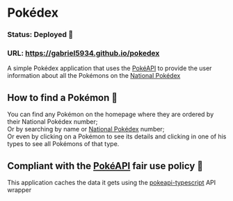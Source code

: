 # Pokédex

### Status: Deployed 🚀
### URL: https://gabriel5934.github.io/pokedex

A simple Pokédex application that uses the [PokéAPI](https://pokeapi.co/) to provide the user information about all the Pokémons on the [National Pokédex](https://bulbapedia.bulbagarden.net/wiki/List_of_Pok%C3%A9mon_by_National_Pok%C3%A9dex_number)

## How to find a Pokémon 🔎
You can find any Pokémon on the homepage where they are ordered by their National Pokédex number;<br /> 
Or by searching by name or [National Pokédex](https://bulbapedia.bulbagarden.net/wiki/List_of_Pok%C3%A9mon_by_National_Pok%C3%A9dex_number) number;<br />
Or even by clicking on a Pokémon to see its details and clicking in one of his types to see all Pokémons of that type.

## Compliant with the [PokéAPI](https://pokeapi.co/) fair use policy 📜
This application caches the data it gets using the [pokeapi-typescript](https://github.com/Monbrey/pokeapi-typescript) API wrapper
